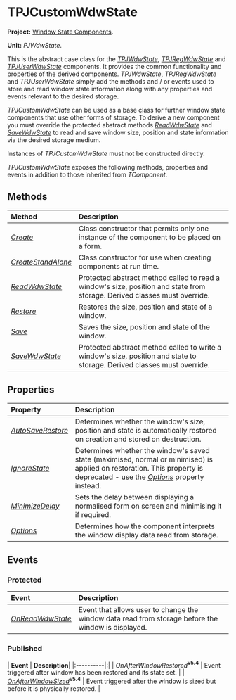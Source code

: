# TPJCustomWdwState #

**Project:** [Window State Components](WindowStateComponents.md).

**Unit:** _PJWdwState_.

This is the abstract case class for the _[TPJWdwState](TPJWdwState.md)_, _[TPJRegWdwState](TPJRegWdwState.md)_ and _[TPJUserWdwState](TPJUserWdwState.md)_ components. It provides the common functionality and properties of the derived components. _TPJWdwState_, _TPJRegWdwState_ and _TPJUserWdwState_ simply add the methods and / or events used to store and read window state information along with any properties and events relevant to the desired storage.

_TPJCustomWdwState_ can be used as a base class for further window state components that use other forms of storage. To derive a new component you must override the protected abstract methods _[ReadWdwState](TPJCustomWdwStateReadWdwState.md)_ and _[SaveWdwState](TPJCustomWdwStateSaveWdwState.md)_ to read and save window size, position and state information via the desired storage medium.

Instances of _TPJCustomWdwState_ must not be constructed directly.

_TPJCustomWdwState_ exposes the following methods, properties and events in addition to those inherited from _TComponent_.

## Methods ##

| **Method** | **Description** |
|:-----------|:----------------|
| _[Create](TPJCustomWdwStateCreate.md)_ | Class constructor that permits only one instance of the component to be placed on a form. |
| _[CreateStandAlone](TPJCustomWdwStateCreateStandAlone.md)_ | Class constructor for use when creating components at run time. |
| _[ReadWdwState](TPJCustomWdwStateReadWdwState.md)_ | Protected abstract method called to read a window's size, position and state from storage. Derived classes must override. |
| _[Restore](TPJCustomWdwStateRestore.md)_ | Restores the size, position and state of a window. |
| _[Save](TPJCustomWdwStateSave.md)_ | Saves the size, position and state of the window. |
| _[SaveWdwState](TPJCustomWdwStateSaveWdwState.md)_ | Protected abstract method called to write a window's size, position and state to storage. Derived classes must override. |

## Properties ##

| **Property** | **Description** |
|:-------------|:----------------|
| _[AutoSaveRestore](TPJCustomWdwStateAutoSaveRestore.md)_ | Determines whether the window's size, position and state is automatically restored on creation and stored on destruction. |
| _[IgnoreState](TPJCustomWdwStateIgnoreState.md)_ | Determines whether the window's saved state (maximised, normal or minimised) is applied on restoration. This property is deprecated - use the _[Options](TPJCustomWdwStateOptions.md)_ property instead. |
| _[MinimizeDelay](TPJCustomWdwStateMinimizeDelay.md)_ | Sets the delay between displaying a normalised form on screen and minimising it if required. |
| _[Options](TPJCustomWdwStateOptions.md)_ | Determines how the component interprets the window display data read from storage. |

## Events ##

### Protected ###

| **Event** | **Description** |
|:----------|:----------------|
| _[OnReadWdwState](TPJCustomWdwStateOnReadWdwState.md)_ | Event that allows user to change the window data read from storage before the window is displayed. |

### Published ###

| **Event** | **Description**|
|:----------|:|
| _[OnAfterWindowRestored](TPJCustomWdwStateOnAfterWindowRestored.md)_**<sup>v5.4</sup>** | Event triggered after window has been restored and its state set. |
| _[OnAfterWindowSized](TPJCustomWdwStateOnAfterWindowSized.md)_**<sup>v5.4</sup>** | Event triggered after the window is sized but before it is physically restored. |